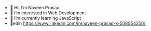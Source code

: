 - 👋 Hi, I’m Naveen Prasad
- 👀 I’m interested in Web Development
- 🌱 I’m currently learning JavaScript
- 🔗edin https://www.linkedin.com/in/naveen-prasad-k-508054250/
  

